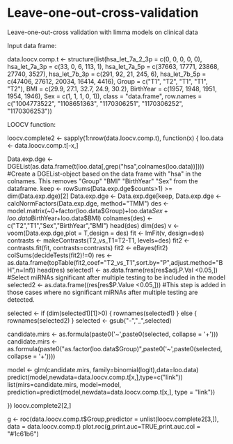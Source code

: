 # Leave-one-out-cross-validation
Leave-one-out-cross validation with limma models on clinical data



Input data frame:

data.loocv.comp.t <- structure(list(hsa_let_7a_2_3p = c(0, 0, 0, 0, 0), hsa_let_7a_3p = c(33, 
0, 6, 113, 1), hsa_let_7a_5p = c(37663, 17771, 23868, 27740, 
3527), hsa_let_7b_3p = c(291, 92, 21, 245, 6), hsa_let_7b_5p = c(47406, 
27612, 20034, 16414, 4416), Group = c("T1", "T2", "T1", "T1", 
"T2"), BMI = c(29.9, 27.1, 32.7, 24.9, 30.2), BirthYear = c(1957, 
1948, 1951, 1954, 1946), Sex = c(1, 1, 1, 0, 1)), class = "data.frame", row.names = c("1004773522", 
"1108651363", "1170306251", "1170306252", "1170306253"))


LOOCV function:

loocv.complete2 <- sapply(1:nrow(data.loocv.comp.t), function(x) {
  loo.data <- data.loocv.comp.t[-x,]
  
  Data.exp.dge <- DGEList(as.data.frame(t(loo.data[,grep("hsa",colnames(loo.data))]))) #Create a DGEList-object based on the data frame with "hsa" in the colnames. This removes "Group"  "BMI" "BirthYear" "Sex" from the dataframe.
  keep <- rowSums(Data.exp.dge$counts>1) >= dim(Data.exp.dge)[2]
  Data.exp.dge <- Data.exp.dge[keep,
  Data.exp.dge <- calcNormFactors(Data.exp.dge, method="TMM") 
  des <- model.matrix(~0+factor(loo.data$Group)+loo.data$Sex+loo.data$BirthYear+loo.data$BMI) 
  colnames(des) <- c("T2","T1","Sex","BirthYear","BMI") 
  head(des)
  dim(des)
  v <- voom(Data.exp.dge,plot = T,design = des) 
  fit <- lmFit(v, design=des)
  contrasts <- makeContrasts(T2_vs_T1=T2-T1,
                             levels=des) 
  fit2 <- contrasts.fit(fit, contrasts=contrasts)
  fit2 <- eBayes(fit2)
  colSums(decideTests(fit2)!=0)
  res <- as.data.frame(topTable(fit2,coef="T2_vs_T1",sort.by="P",adjust.method="BH",n=Inf))
  head(res)
  selected1 <- as.data.frame(res[res$adj.P.Val <0.05,]) #Select miRNAs significant after multiple testing to be included in the model
  selected2 <- as.data.frame((res[res$P.Value <0.05,])) #This step is added in those cases where no significant miRNAs after multiple testing are detected.
  
  selected <- if (dim(selected1)[1]>0) {
    rownames(selected1)
  } else {
    rownames(selected2)
  }
  selected <- gsub("-","_",selected)
  
  candidate.mirs <- as.formula(paste0('~',paste0(selected, collapse = '+')))
  candidate.mirs <- as.formula(paste0("as.factor(loo.data$Group)",paste0('~',paste0(selected, collapse = '+'))))
  
  
  model <- glm(candidate.mirs, family=binomial(logit),data=loo.data)
  predict(model,newdata=data.loocv.comp.t[x,],type=c("link"))
  list(mirs=candidate.mirs, model=model, prediction=predict(model,newdata=data.loocv.comp.t[x,], type = "link"))
  
})
loocv.complete2[2,]

g <- roc(data.loocv.comp.t$Group,predictor = unlist(loocv.complete2[3,]), data = data.loocv.comp.t)
plot.roc(g,print.auc=TRUE,print.auc.col = "#1c61b6")
